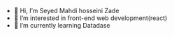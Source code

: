 - 👋 Hi, I’m Seyed Mahdi hosseini Zade
- 👀 I’m interested in front-end web development(react)
- 🌱 I’m currently learning Datadase 

